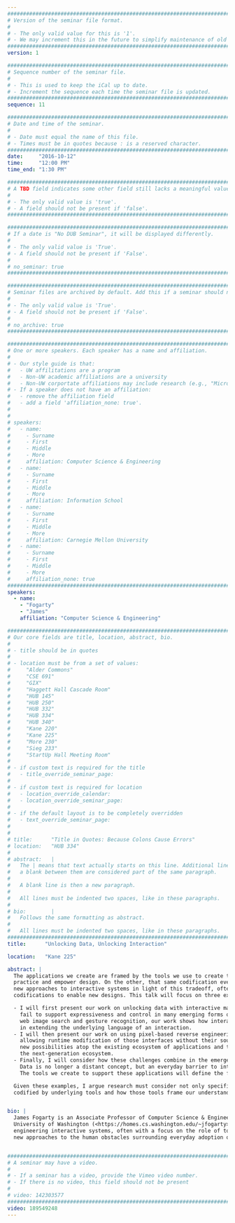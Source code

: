 ```yaml
---
################################################################################
# Version of the seminar file format.
#
# - The only valid value for this is '1'.
# - We may increment this in the future to simplify maintenance of old seminars.
################################################################################
version: 1

################################################################################
# Sequence number of the seminar file.
#
# - This is used to keep the iCal up to date.
# - Increment the sequence each time the seminar file is updated.
################################################################################
sequence: 11

################################################################################
# Date and time of the seminar.
#
# - Date must equal the name of this file.
# - Times must be in quotes because : is a reserved character.
################################################################################
date:     "2016-10-12"
time:     "12:00 PM"
time_end: "1:30 PM"

################################################################################
# A TBD field indicates some other field still lacks a meaningful value.
#
# - The only valid value is 'true'.
# - A field should not be present if 'false'.
################################################################################

################################################################################
# If a date is "No DUB Seminar", it will be displayed differently.
#
# - The only valid value is 'True'.
# - A field should not be present if 'False'.
#
# no_seminar: true
################################################################################

################################################################################
# Seminar files are archived by default. Add this if a seminar should not be.
#
# - The only valid value is 'True'.
# - A field should not be present if 'False'.
#
# no_archive: true
################################################################################

################################################################################
# One or more speakers. Each speaker has a name and affiliation.
#
# - Our style guide is that:
#   - UW affilitations are a program
#   - Non-UW academic affiliations are a university
#   - Non-UW corportate affiliations may include research (e.g., "Microsoft Research")
# - If a speaker does not have an affiliation:
#   - remove the affiliation field
#   - add a field 'affiliation_none: true'.
#
#
# speakers:
#   - name: 
#     - Surname
#     - First
#     - Middle
#     - More
#     affiliation: Computer Science & Engineering 
#   - name: 
#     - Surname
#     - First
#     - Middle
#     - More
#     affiliation: Information School 
#   - name: 
#     - Surname
#     - First
#     - Middle
#     - More
#     affiliation: Carnegie Mellon University 
#   - name:
#     - Surname
#     - First
#     - Middle
#     - More
#     affiliation_none: true
################################################################################
speakers:
  - name:
    - "Fogarty"
    - "James"
    affiliation: "Computer Science & Engineering"

################################################################################
# Our core fields are title, location, abstract, bio.
#
# - title should be in quotes
#
# - location must be from a set of values:
#     "Alder Commons"
#     "CSE 691"
#     "GIX"
#     "Haggett Hall Cascade Room"
#     "HUB 145"
#     "HUB 250"
#     "HUB 332"
#     "HUB 334"
#     "HUB 340"
#     "Kane 220"
#     "Kane 225"
#     "More 230"
#     "Sieg 233"
#     "StartUp Hall Meeting Room"
#
# - if custom text is required for the title
#   - title_override_seminar_page:
#
# - if custom text is required for location
#   - location_override_calendar:
#   - location_override_seminar_page:
#
# - if the default layout is to be completely overridden
#   - text_override_seminar_page:
#
#
# title:      "Title in Quotes: Because Colons Cause Errors"
# location:   "HUB 334"
#
# abstract:   |
#   The | means that text actually starts on this line. Additional lines without
#   a blank between them are considered part of the same paragraph.
#
#   A blank line is then a new paragraph.
#
#   All lines must be indented two spaces, like in these paragraphs.
#
# bio:        |
#   Follows the same formatting as abstract.
#
#   All lines must be indented two spaces, like in these paragraphs.
################################################################################
title:      "Unlocking Data, Unlocking Interaction"

location:   "Kane 225"

abstract: |
  The applications we create are framed by the tools we use to create them. On one hand, tools codify effective 
  practice and empower design. On the other, that same codification eventually constrains design. My research examines 
  new approaches to interactive systems in light of this tradeoff, often with an emphasis on unlocking existing 
  codifications to enable new designs. This talk will focus on three examples:

  - I will first present our work on unlocking data with interactive machine learning. Dominant models of interaction 
    fail to support expressiveness and control in many emerging forms of everyday data. Exploring such domains as 
    web image search and gesture recognition, our work shows how interactive machine learning can support people 
    in extending the underlying language of an interaction.
  - I will then present our work on using pixel-based reverse engineering to unlock existing graphical interfaces, 
    allowing runtime modification of those interfaces without their source. Pixel-based methods allow prototyping 
    new possibilities atop the existing ecosystem of applications and tools, accelerating innovation and informing 
    the next-generation ecosystem.
  - Finally, I will consider how these challenges combine in the emergence of self-tracking and personal informatics. 
    Data is no longer a distant concept, but an everyday barrier to interaction, self-knowledge, and personal empowerment. 
    The tools we create to support these applications will define the future of everyday interaction with personal data.

  Given these examples, I argue research must consider not only specific applications, but also the assumptions 
  codified by underlying tools and how those tools frame our understanding of what application designs are even possible.


bio: |
  James Fogarty is an Associate Professor of Computer Science & Engineering at the 
  University of Washington (<https://homes.cs.washington.edu/~jfogarty>). His broad research interests are in 
  engineering interactive systems, often with a focus on the role of tools in developing, deploying, and evaluating 
  new approaches to the human obstacles surrounding everyday adoption of ubiquitous computing and intelligent interaction.  


################################################################################
# A seminar may have a video.
#
# - If a seminar has a video, provide the Vimeo video number.
# - If there is no video, this field should not be present
#
# video: 142303577
################################################################################
video: 189549248
---
```

